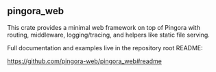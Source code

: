 ## pingora_web

This crate provides a minimal web framework on top of Pingora with routing, middleware, logging/tracing, and helpers like static file serving.

Full documentation and examples live in the repository root README:

https://github.com/pingora-web/pingora_web#readme
